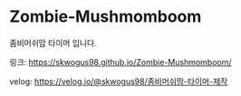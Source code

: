 # Zombie-Mushmomboom
좀비머쉬맘 타이머 입니다.

링크: https://skwogus98.github.io/Zombie-Mushmomboom/

velog: https://velog.io/@skwogus98/좀비머쉬맘-타이머-제작
